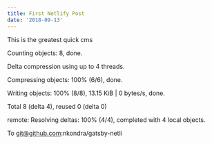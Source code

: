 ```yaml
---
title: First Netlify Post
date: '2018-09-13'
---
```

This is the greatest quick cms 

Counting objects: 8, done.

Delta compression using up to 4 threads.

Compressing objects: 100% (6/6), done.

Writing objects: 100% (8/8), 13.15 KiB | 0 bytes/s, done.

Total 8 (delta 4), reused 0 (delta 0)

remote: Resolving deltas: 100% (4/4), completed with 4 local objects.

To git@github.com:nkondra/gatsby-netli
